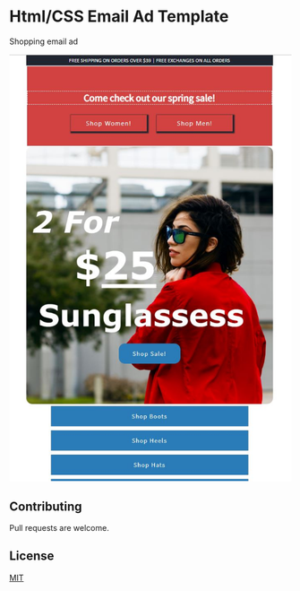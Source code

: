 # Html/CSS Email Ad Template
Shopping email ad  

![](img/emailAd.JPG)

## Contributing
Pull requests are welcome. 

## License
[MIT](https://choosealicense.com/licenses/mit/)